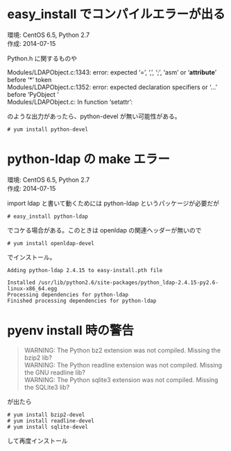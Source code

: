 # easy_install でコンパイルエラーが出る #######################################################

環境: CentOS 6.5, Python 2.7  
作成: 2014-07-15  

Python.h に関するものや

Modules/LDAPObject.c:1343: error: expected ‘=’, ‘,’, ‘;’, ‘asm’ or ‘__attribute__’ before ‘*’ token    
Modules/LDAPObject.c:1352: error: expected declaration specifiers or ‘...’ before ‘PyObject ’   
Modules/LDAPObject.c: In function ‘setattr’:   

のような出力があったら、python-devel が無い可能性がある。

```
# yum install python-devel
```



# python-ldap の make エラー #######################################################
環境: CentOS 6.5, Python 2.7  
作成: 2014-07-15  

import ldap と書いて動くためには python-ldap というパッケージが必要だが

```
# easy_install python-ldap
```

でコケる場合がある。このときは openldap の関連ヘッダーが無いので

```
# yum install openldap-devel
```

でインストール。

```
Adding python-ldap 2.4.15 to easy-install.pth file

Installed /usr/lib/python2.6/site-packages/python_ldap-2.4.15-py2.6-linux-x86_64.egg
Processing dependencies for python-ldap
Finished processing dependencies for python-ldap
```

# pyenv install 時の警告 #######################################################

> WARNING: The Python bz2 extension was not compiled. Missing the bzip2 lib?     
> WARNING: The Python readline extension was not compiled. Missing the GNU readline lib?     
> WARNING: The Python sqlite3 extension was not compiled. Missing the SQLite3 lib?     


が出たら

```
# yum install bzip2-devel
# yum install readline-devel
# yum install sqlite-devel
```

して再度インストール



